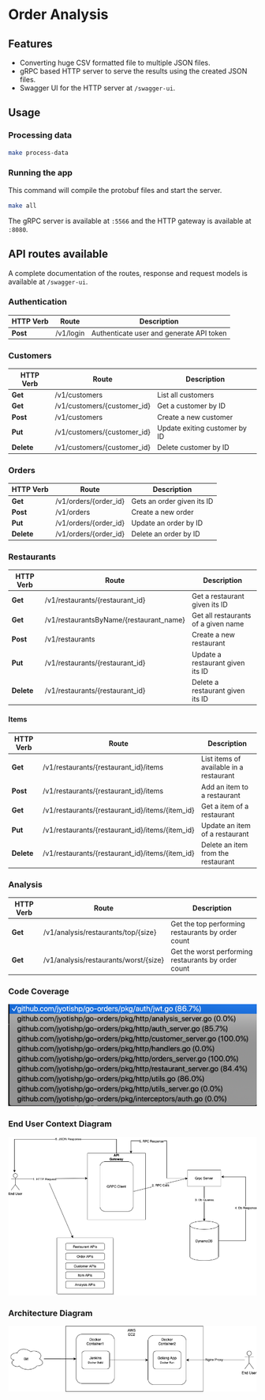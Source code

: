# Order Analysis

## Features
- Converting huge CSV formatted file to multiple JSON files.
- gRPC based HTTP server to serve the results using the created JSON files.
- Swagger UI for the HTTP server at `/swagger-ui`.

## Usage

### Processing data
```bash
make process-data
```

### Running the app
This command will compile the protobuf files and start the server.
```bash
make all
```

The gRPC server is available at `:5566` and the HTTP gateway is available at `:8080`.

## API routes available

A complete documentation of the routes, response and request models is available at `/swagger-ui`.

### Authentication

HTTP Verb | Route | Description
--- | --- | ---
**Post** | /v1/login | Authenticate user and generate API token

### Customers

HTTP Verb | Route | Description
--- | --- | ---
**Get** | /v1/customers | List all customers
**Get** | /v1/customers/{customer_id} | Get a customer by ID
**Post** | /v1/customers | Create a new customer
**Put** | /v1/customers/{customer_id} | Update exiting customer by ID
**Delete** | /v1/customers/{customer_id} | Delete customer by ID

### Orders

HTTP Verb | Route | Description
--- | --- | ---
**Get** | /v1/orders/{order_id} | Gets an order given its ID
**Post** | /v1/orders | Create a new order
**Put** | /v1/orders/{order_id} | Update an order by ID
**Delete** | /v1/orders/{order_id} | Delete an order by ID

### Restaurants

HTTP Verb | Route | Description
--- | --- | ---
**Get** | /v1/restaurants/{restaurant_id} | Get a restaurant given its ID
**Get** | /v1/restaurantsByName/{restaurant_name} | Get all restaurants of a given name
**Post** | /v1/restaurants | Create a new restaurant
**Put** | /v1/restaurants/{restaurant_id} | Update a restaurant given its ID
**Delete** | /v1/restaurants/{restaurant_id} | Delete a restaurant given its ID


#### Items

HTTP Verb | Route | Description
--- | --- | ---
**Get** | /v1/restaurants/{restaurant_id}/items | List items of available in a restaurant
**Post** | /v1/restaurants/{restaurant_id}/items | Add an item to a restaurant
**Get** | /v1/restaurants/{restaurant_id}/items/{item_id} | Get a item of a restaurant
**Put** | /v1/restaurants/{restaurant_id}/items/{item_id} | Update an item of a restaurant
**Delete** | /v1/restaurants/{restaurant_id}/items/{item_id} | Delete an item from the restaurant


### Analysis

HTTP Verb | Route | Description
--- | --- | ---
**Get** | /v1/analysis/restaurants/top/{size} | Get the top performing restaurants by order count
**Get** | /v1/analysis/restaurants/worst/{size} | Get the worst performing restaurants by order count

### Code Coverage
![Screenshot](assets/code_coverage.png)

### End User Context Diagram
![Screenshot](assets/context_diagram.png)

### Architecture Diagram
![Screenshot](assets/pipelines.png)


